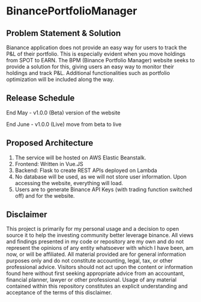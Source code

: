 # BinancePortfolioManager

## Problem Statement & Solution

Bianance application does not provide an easy way for users to track the P&L of their portfolio. This is especially evident when you move holdings from SPOT to EARN. The BPM (Binance Portfolio Manager) website seeks to provide a solution for this, giving users an easy way to monitor their holdings and track P&L. Additional functionalities such as portfolio optimization will be included along the way.

## Release Schedule
End May - v1.0.0 (Beta) version of the website

End June - v1.0.0 (Live) move from beta to live

## Proposed Architecture
<ol>
  <li>The service will be hosted on AWS Elastic Beanstalk.</li>
  <li>Frontend: Written in Vue.JS</li>
  <li>Backend: Flask to create REST APIs deployed on Lambda</li>
  <li>No database will be used, as we will not store user information. Upon accessing the website, everything will load.</li>
  <li>Users are to generate Binance API Keys (with trading function switched off) and for the website. </li>
</ol>

## Disclaimer
This project is primarily for my personal usage and a decision to open source it to help the investing community better leverage binance. All views and findings presented in my code or repository are my own and do not represent the opinions of any entity whatsoever with which I have been, am now, or will be affiliated. All material provided are for general information purposes only and do not constitute accounting, legal, tax, or other professional advice. Visitors should not act upon the content or information found here without first seeking appropriate advice from an accountant, financial planner, lawyer or other professional. Usage of any material contained within this repository constitutes an explicit understanding and acceptance of the terms of this disclaimer.

